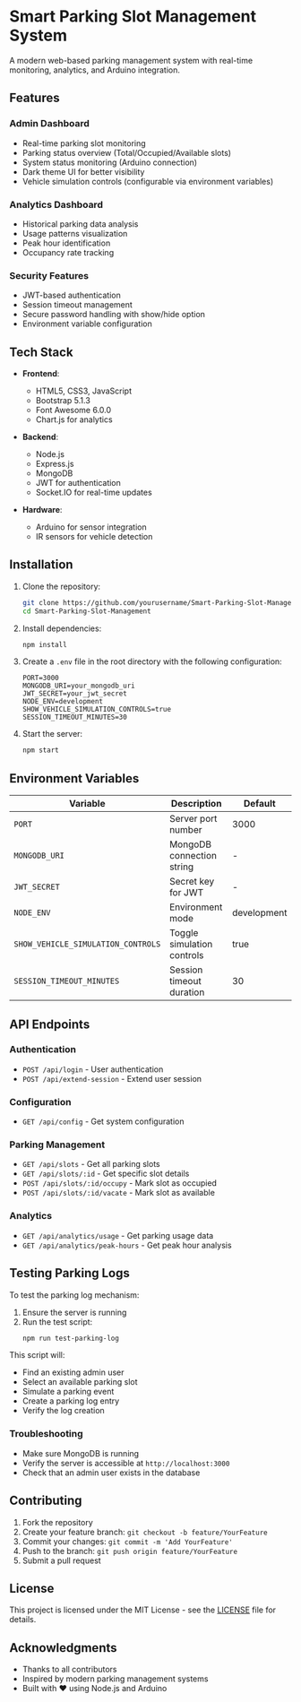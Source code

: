 # Smart Parking Slot Management System

A modern web-based parking management system with real-time monitoring, analytics, and Arduino integration.

## Features

### Admin Dashboard
- Real-time parking slot monitoring
- Parking status overview (Total/Occupied/Available slots)
- System status monitoring (Arduino connection)
- Dark theme UI for better visibility
- Vehicle simulation controls (configurable via environment variables)

### Analytics Dashboard
- Historical parking data analysis
- Usage patterns visualization
- Peak hour identification
- Occupancy rate tracking

### Security Features
- JWT-based authentication
- Session timeout management
- Secure password handling with show/hide option
- Environment variable configuration

## Tech Stack

- **Frontend**:
  - HTML5, CSS3, JavaScript
  - Bootstrap 5.1.3
  - Font Awesome 6.0.0
  - Chart.js for analytics

- **Backend**:
  - Node.js
  - Express.js
  - MongoDB
  - JWT for authentication
  - Socket.IO for real-time updates

- **Hardware**:
  - Arduino for sensor integration
  - IR sensors for vehicle detection

## Installation

1. Clone the repository:
   ```bash
   git clone https://github.com/yourusername/Smart-Parking-Slot-Management.git
   cd Smart-Parking-Slot-Management
   ```

2. Install dependencies:
   ```bash
   npm install
   ```

3. Create a `.env` file in the root directory with the following configuration:
   ```env
   PORT=3000
   MONGODB_URI=your_mongodb_uri
   JWT_SECRET=your_jwt_secret
   NODE_ENV=development
   SHOW_VEHICLE_SIMULATION_CONTROLS=true
   SESSION_TIMEOUT_MINUTES=30
   ```

4. Start the server:
   ```bash
   npm start
   ```

## Environment Variables

| Variable | Description | Default |
|----------|-------------|---------|
| `PORT` | Server port number | 3000 |
| `MONGODB_URI` | MongoDB connection string | - |
| `JWT_SECRET` | Secret key for JWT | - |
| `NODE_ENV` | Environment mode | development |
| `SHOW_VEHICLE_SIMULATION_CONTROLS` | Toggle simulation controls | true |
| `SESSION_TIMEOUT_MINUTES` | Session timeout duration | 30 |

## API Endpoints

### Authentication
- `POST /api/login` - User authentication
- `POST /api/extend-session` - Extend user session

### Configuration
- `GET /api/config` - Get system configuration

### Parking Management
- `GET /api/slots` - Get all parking slots
- `GET /api/slots/:id` - Get specific slot details
- `POST /api/slots/:id/occupy` - Mark slot as occupied
- `POST /api/slots/:id/vacate` - Mark slot as available

### Analytics
- `GET /api/analytics/usage` - Get parking usage data
- `GET /api/analytics/peak-hours` - Get peak hour analysis

## Testing Parking Logs

To test the parking log mechanism:

1. Ensure the server is running
2. Run the test script:
   ```bash
   npm run test-parking-log
   ```

This script will:
- Find an existing admin user
- Select an available parking slot
- Simulate a parking event
- Create a parking log entry
- Verify the log creation

### Troubleshooting
- Make sure MongoDB is running
- Verify the server is accessible at `http://localhost:3000`
- Check that an admin user exists in the database

## Contributing

1. Fork the repository
2. Create your feature branch: `git checkout -b feature/YourFeature`
3. Commit your changes: `git commit -m 'Add YourFeature'`
4. Push to the branch: `git push origin feature/YourFeature`
5. Submit a pull request

## License

This project is licensed under the MIT License - see the [LICENSE](LICENSE) file for details.

## Acknowledgments

- Thanks to all contributors
- Inspired by modern parking management systems
- Built with ❤️ using Node.js and Arduino
